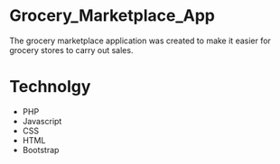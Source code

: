 # Grocery_Marketplace_App
The grocery marketplace application was created to make it easier for grocery stores to carry out sales.

# Technolgy
- PHP
- Javascript
- CSS
- HTML
- Bootstrap
